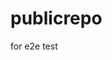 # publicrepo
for e2e test





























































































































































































































































































































































































































































































































































































































































































































































































































































































































































































































































































































































































































































































































































































































































































































































































































































































































































































































